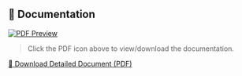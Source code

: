 ## 📄 Documentation

[![PDF Preview](https://img.icons8.com/ios-filled/100/000000/pdf.png)](https://media.licdn.com/dms/document/media/D4D2DAQEsrY-sAiyDtA/profile-treasury-document-pdf-analyzed/0/1703682965476?e=1704326400&v=beta&t=0ackJT5Ls3H753YnU85w6gA2XB8NZ_99Itsb7ycUvhE)
> Click the PDF icon above to view/download the documentation.

[🔗 Download Detailed Document (PDF)](https://media.licdn.com/dms/document/media/D4D2DAQEsrY-sAiyDtA/profile-treasury-document-pdf-analyzed/0/1703682965476?e=1704326400&v=beta&t=0ackJT5Ls3H753YnU85w6gA2XB8NZ_99Itsb7ycUvhE)
